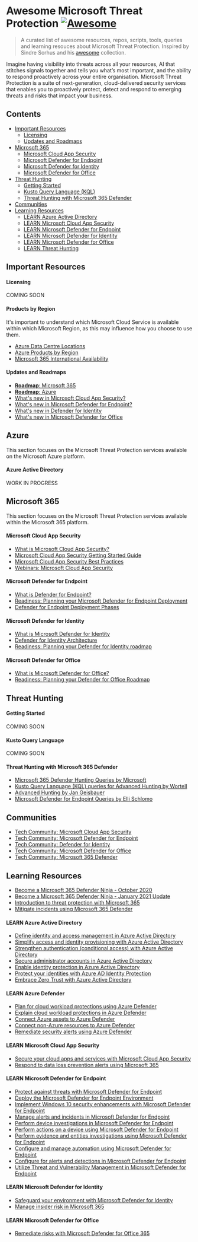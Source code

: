 # Awesome Microsoft Threat Protection [![Awesome](https://cdn.rawgit.com/sindresorhus/awesome/d7305f38d29fed78fa85652e3a63e154dd8e8829/media/badge.svg)](https://github.com/sindresorhus/awesome)

> A curated list of awesome resources, repos, scripts, tools, queries and learning resouces about Microsoft Threat Protection. Inspired by Sindre Sorhus and his [awesome](https://github.com/sindresorhus/awesome) collection.

Imagine having visibility into threats across all your resources, AI that stitches signals together and tells you what’s most important, and the ability to respond proactively across your entire organisation. Microsoft Threat Protection is a suite of next-generation, cloud-delivered security services that enables you to proactively protect, detect and respond to emerging threats and risks that impact your business.

## Contents

- [Important Resources](#important-resources)
  - [Licensing](#licensing)
  - [Updates and Roadmaps](#updates-and-roadmaps)
- [Microsoft 365](#microsoft-365)
  - [Microsoft Cloud App Security](#microsoft-cloud-app-security)
  - [Microsoft Defender for Endpoint](#microsoft-defender-for-endpoint)
  - [Microsoft Defender for Identity](#microsoft-defender-for-identity)
  - [Microsoft Defender for Office](#microsoft-defender-for-office)
- [Threat Hunting](#threat-hunting)
  - [Getting Started](#getting-started)
  - [Kusto Query Language (KQL)](#kusto-query-language)
  - [Threat Hunting with Microsoft 365 Defender](#threat-hunting-with-microsoft-365-defender)
- [Communities](#communities)
- [Learning Resources](#learning-resources)
  - [LEARN Azure Active Directory](#learn-azure-active-directory)
  - [LEARN Microsoft Cloud App Security](#learn-microsoft-cloud-app-security)
  - [LEARN Microsoft Defender for Endpoint](#learn-microsoft-defender-for-endpoint)
  - [LEARN Microsoft Defender for Identity](#learn-microsoft-defender-for-identity)
  - [LEARN Microsoft Defender for Office](#learn-microsoft-defender-for-office)
  - [LEARN Threat Hunting](#learn-threat-hunting)

## Important Resources

#### Licensing

COMING SOON

#### Products by Region

It's important to understand which Microsoft Cloud Service is available within which Microsoft Region, as this may influence how you choose to use them.

- [Azure Data Centre Locations](https://azure.microsoft.com/en-gb/global-infrastructure/geographies/)
- [Azure Products by Region](https://azure.microsoft.com/en-us/global-infrastructure/services/)
- [Microsoft 365 International Availability](https://www.microsoft.com/en-gb/microsoft-365/business/international-availability)

#### Updates and Roadmaps

- [**Roadmap**: Microsoft 365](https://www.microsoft.com/en-gb/microsoft-365/roadmap?filters=)
- [**Roadmap**: Azure](https://azure.microsoft.com/en-us/updates/)
- [What's new in Microsoft Cloud App Security?](https://docs.microsoft.com/en-us/cloud-app-security/release-notes)
- [What's new in Microsoft Defender for Endpoint?](https://docs.microsoft.com/en-us/windows/security/threat-protection/microsoft-defender-atp/whats-new-in-microsoft-defender-atp)
- [What's new in Defender for Identity](https://docs.microsoft.com/en-us/defender-for-identity/whats-new)
- [What's new in Microsoft Defender for Office](https://docs.microsoft.com/en-us/microsoft-365/security/office-365-security/whats-new-in-office-365-atp?view=o365-worldwide)

## Azure

This section focuses on the Microsoft Threat Protection services available on the Microsoft Azure platform.

#### Azure Active Directory

WORK IN PROGRESS

## Microsoft 365

This section focuses on the Microsoft Threat Protection services available within the Microsoft 365 platform.

#### Microsoft Cloud App Security

- [What is Microsoft Cloud App Security?](https://docs.microsoft.com/en-us/cloud-app-security/what-is-cloud-app-security)
- [Microsoft Cloud App Security Getting Started Guide](https://docs.microsoft.com/en-us/cloud-app-security/getting-started-with-cloud-app-security)
- [Microsoft Cloud App Security Best Practices](https://docs.microsoft.com/en-us/cloud-app-security/best-practices)
- [Webinars: Microsoft Cloud App Security](https://docs.microsoft.com/en-us/cloud-app-security/webinars)

#### Microsoft Defender for Endpoint

- [What is Defender for Endpoint?](https://docs.microsoft.com/en-us/windows/security/threat-protection/microsoft-defender-atp/microsoft-defender-advanced-threat-protection)
- [Readiness: Planning your Microsoft Defender for Endpoint Deployment](https://docs.microsoft.com/en-us/windows/security/threat-protection/microsoft-defender-atp/deployment-strategy)
- [Defender for Endpoint Deployment Phases](https://docs.microsoft.com/en-us/windows/security/threat-protection/microsoft-defender-atp/deployment-phases)

#### Microsoft Defender for Identity

- [What is Microsoft Defender for Identity](https://docs.microsoft.com/en-us/defender-for-identity/what-is)
- [Defender for Identity Architecture](https://docs.microsoft.com/en-us/defender-for-identity/architecture)
- [Readiness: Planning your Defender for Identity roadmap](https://docs.microsoft.com/en-us/defender-for-identity/resources)

#### Microsoft Defender for Office

- [What is Microsoft Defender for Office?](https://docs.microsoft.com/en-us/microsoft-365/security/office-365-security/?view=o365-worldwide)
- [Readiness: Planning your Defender for Office Roadmap](https://docs.microsoft.com/en-us/microsoft-365/security/office-365-security/security-roadmap?view=o365-worldwide)

## Threat Hunting

#### Getting Started

COMING SOON

#### Kusto Query Language

COMING SOON

#### Threat Hunting with Microsoft 365 Defender

- [Microsoft 365 Defender Hunting Queries by Microsoft](https://github.com/microsoft/Microsoft-365-Defender-Hunting-Queries)
- [Kusto Query Language (KQL) queries for Advanced Hunting by Wortell](https://github.com/wortell/KQL)
- [Advanced Hunting by Jan Geisbauer](https://github.com/jangeisbauer/AdvancedHunting)
- [Microsoft Defender for Endpoint Queries by Elli Schlomo](https://github.com/eshlomo1/Microsoft-Defender-for-Endpoint-Queries)

## Communities

- [Tech Community: Microsoft Cloud App Security](https://techcommunity.microsoft.com/t5/microsoft-cloud-app-security/bd-p/MicrosoftCloudAppSecurity)
- [Tech Community: Microsoft Defender for Endpoint](https://techcommunity.microsoft.com/t5/microsoft-defender-for-endpoint/bd-p/MicrosoftDefenderATP)
- [Tech Community: Defender for Identity](https://techcommunity.microsoft.com/t5/microsoft-defender-for-identity/bd-p/AzureAdvancedThreatProtection)
- [Tech Community: Microsoft Defender for Office](https://techcommunity.microsoft.com/t5/microsoft-defender-for-office/bd-p/MicrosoftDefenderforOffice365)
- [Tech Community: Microsoft 365 Defender](https://techcommunity.microsoft.com/t5/microsoft-365-defender/bd-p/MicrosoftThreatProtection)

## Learning Resources

- [Become a Microsoft 365 Defender Ninja - October 2020](https://techcommunity.microsoft.com/t5/microsoft-365-defender/become-a-microsoft-365-defender-ninja/ba-p/1789376)
- [Become a Microsoft 365 Defender Ninja - January 2021 Update](<https://techcommunity.microsoft.com/t5/microsoft-365-defender/microsoft-365-defender-ninja-training-january-2021-update/ba-p/2103073>)
- [Introduction to threat protection with Microsoft 365](https://docs.microsoft.com/en-us/learn/modules/m365-security-threat-define/)
- [Mitigate incidents using Microsoft 365 Defender](https://docs.microsoft.com/en-gb/learn/modules/mitigate-incidents-microsoft-365-defender/)

#### LEARN Azure Active Directory

- [Define identity and access management in Azure Active Directory](https://docs.microsoft.com/en-gb/learn/modules/m365-identity-overview/)
- [Simplify access and identity provisioning with Azure Active Directory](https://docs.microsoft.com/en-gb/learn/modules/m365-identity-provisioning/)
- [Strengthen authentication (conditional access) with Azure Active Directory](https://docs.microsoft.com/en-gb/learn/modules/m365-identity-authentication/)
- [Secure administrator accounts in Azure Active Directory](https://docs.microsoft.com/en-gb/learn/modules/m365-identity-secure-administrators/)
- [Enable identity protection in Azure Active Directory](https://docs.microsoft.com/en-gb/learn/modules/m365-identity-cultural-shift/)
- [Protect your identities with Azure AD Identity Protection](https://docs.microsoft.com/en-gb/learn/modules/protect-identities-with-aad-idp/)
- [Embrace Zero Trust with Azure Active Directory](https://docs.microsoft.com/en-gb/learn/modules/m365-identity-zero-trust/)

#### LEARN Azure Defender

- [Plan for cloud workload protections using Azure Defender](https://docs.microsoft.com/en-gb/learn/modules/what-is-azure-defender/)
- [Explain cloud workload protections in Azure Defender](https://docs.microsoft.com/en-gb/learn/modules/understand-azure-defender-cloud-workload-protection/)
- [Connect Azure assets to Azure Defender](https://docs.microsoft.com/en-gb/learn/modules/connect-azure-assets-to-azure-defender/)
- [Connect non-Azure resources to Azure Defender](https://docs.microsoft.com/en-gb/learn/modules/connect-non-azure-machines-to-azure-defender/)
- [Remediate security alerts using Azure Defender](https://docs.microsoft.com/en-gb/learn/modules/remediate-azure-defender-security-alerts/)

#### LEARN Microsoft Cloud App Security

- [Secure your cloud apps and services with Microsoft Cloud App Security](https://docs.microsoft.com/en-us/learn/modules/microsoft-cloud-app-security/)
- [Respond to data loss prevention alerts using Microsoft 365](https://docs.microsoft.com/en-gb/learn/modules/respond-to-data-loss-prevention-alerts-microsoft-365/)

#### LEARN Microsoft Defender for Endpoint

- [Protect against threats with Microsoft Defender for Endpoint](https://docs.microsoft.com/en-us/learn/modules/m365-security-threat-protect/)
- [Deploy the Microsoft Defender for Endpoint Environment](https://docs.microsoft.com/en-gb/learn/modules/deploy-microsoft-defender-for-endpoints-environment/)
- [Implement Windows 10 security enhancements with Microsoft Defender for Endpoint](https://docs.microsoft.com/en-gb/learn/modules/implement-windows-10-security-enhancements-with-microsoft-defender-for-endpoint/)
- [Manage alerts and incidents in Microsoft Defender for Endpoint](https://docs.microsoft.com/en-gb/learn/modules/manage-alerts-incidents-microsoft-defender-for-endpoints/)
- [Perform device investigations in Microsoft Defender for Endpoint](<https://docs.microsoft.com/en-gb/learn/modules/perform-device-investigations-microsoft-defender-for-endpoints/>)
- [Perform actions on a device using Microsoft Defender for Endpoint](https://docs.microsoft.com/en-gb/learn/modules/perform-actions-device-microsoft-defender-for-endpoint/)
- [Perform evidence and entities investigations using Microsoft Defender for Endpoint](https://docs.microsoft.com/en-gb/learn/modules/perform-evidence-entities-investigations-microsoft-defender-for-endpoint/)
- [Configure and manage automation using Microsoft Defender for Endpoint](https://docs.microsoft.com/en-gb/learn/modules/configure-manage-automation-microsoft-defender-for-endpoint/)
- [Configure for alerts and detections in Microsoft Defender for Endpoint](https://docs.microsoft.com/en-gb/learn/modules/configure-settings-for-alerts-detections-microsoft-defender-for-endpoint/)
- [Utilize Threat and Vulnerability Management in Microsoft Defender for Endpoint](https://docs.microsoft.com/en-gb/learn/modules/use-threat-vulnerability-management-microsoft-defender-for-endpoint/)

#### LEARN Microsoft Defender for Identity

- [Safeguard your environment with Microsoft Defender for Identity](https://docs.microsoft.com/en-us/learn/modules/m365-threat-safeguard/)
- [Manage insider risk in Microsoft 365](https://docs.microsoft.com/en-us/learn/modules/m365-compliance-insider-manage-insider-risk/)

#### LEARN Microsoft Defender for Office

- [Remediate risks with Microsoft Defender for Office 365](https://docs.microsoft.com/en-us/learn/modules/m365-threat-remediate/)
